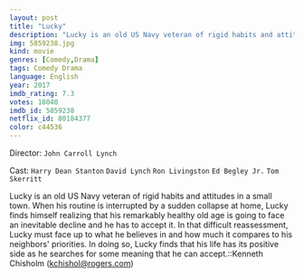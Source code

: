 ```yaml
---
layout: post
title: "Lucky"
description: "Lucky is an old US Navy veteran of rigid habits and attitudes in a small town. When his routine is interrupted by a sudden collapse at home, Lucky finds himself realizing that his remarkably healthy old age is going to face an inevitable decline and he has to accept it. In that difficult reassessment, Lucky must face up to what he believes in and how much it compares to his neighbors' priorities. In doing so, Lucky finds that his life has its positive side as he searches for some meaning tha.."
img: 5859238.jpg
kind: movie
genres: [Comedy,Drama]
tags: Comedy Drama 
language: English
year: 2017
imdb_rating: 7.3
votes: 18040
imdb_id: 5859238
netflix_id: 80184377
color: c44536
---
```

Director: `John Carroll Lynch`  

Cast: `Harry Dean Stanton` `David Lynch` `Ron Livingston` `Ed Begley Jr.` `Tom Skerritt` 

Lucky is an old US Navy veteran of rigid habits and attitudes in a small town. When his routine is interrupted by a sudden collapse at home, Lucky finds himself realizing that his remarkably healthy old age is going to face an inevitable decline and he has to accept it. In that difficult reassessment, Lucky must face up to what he believes in and how much it compares to his neighbors' priorities. In doing so, Lucky finds that his life has its positive side as he searches for some meaning that he can accept.::Kenneth Chisholm (kchishol@rogers.com)